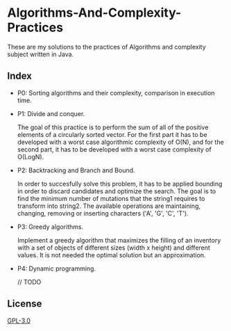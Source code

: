 # Algorithms-And-Complexity-Practices
These are my solutions to the practices of Algorithms and complexity subject written in Java.

## Index
- P0: Sorting algorithms and their complexity, comparison in execution time.
- P1: Divide and conquer.

    The goal of this practice is to perform the sum of all of the positive elements of a circularly sorted vector. For the first part it has to be developed with a worst case algorithmic complexity of O(N), and for the second part, it has to be developed with a worst case complexity of O(LogN).

- P2: Backtracking and Branch and Bound.

    In order to succesfully solve this problem, it has to be applied bounding in order to discard candidates and optimize the search. The goal is to find the minimum number of mutations that the string1 requires to transform into string2. The available operations are maintaining, changing, removing or inserting characters ('A', 'G', 'C', 'T').

- P3: Greedy algorithms.

    Implement a greedy algorithm that maximizes the filling of an inventory with a set of objects of different sizes (width x height) and different values. It is not needed the optimal solution but an approximation.

- P4: Dynamic programming.

    // TODO

## License
[GPL-3.0](https://www.gnu.org/licenses/gpl-3.0.html)
